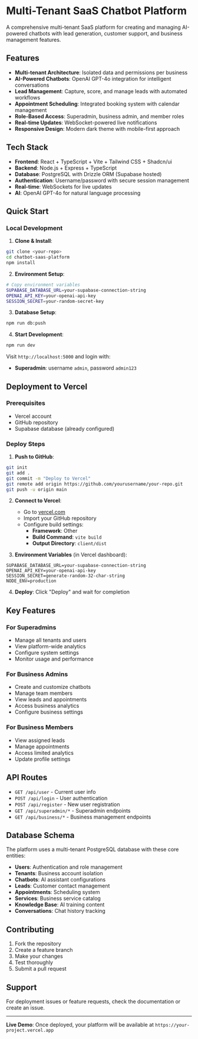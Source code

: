 # Multi-Tenant SaaS Chatbot Platform

A comprehensive multi-tenant SaaS platform for creating and managing AI-powered chatbots with lead generation, customer support, and business management features.

## Features

- **Multi-tenant Architecture**: Isolated data and permissions per business
- **AI-Powered Chatbots**: OpenAI GPT-4o integration for intelligent conversations
- **Lead Management**: Capture, score, and manage leads with automated workflows
- **Appointment Scheduling**: Integrated booking system with calendar management
- **Role-Based Access**: Superadmin, business admin, and member roles
- **Real-time Updates**: WebSocket-powered live notifications
- **Responsive Design**: Modern dark theme with mobile-first approach

## Tech Stack

- **Frontend**: React + TypeScript + Vite + Tailwind CSS + Shadcn/ui
- **Backend**: Node.js + Express + TypeScript
- **Database**: PostgreSQL with Drizzle ORM (Supabase hosted)
- **Authentication**: Username/password with secure session management
- **Real-time**: WebSockets for live updates
- **AI**: OpenAI GPT-4o for natural language processing

## Quick Start

### Local Development

1. **Clone & Install**:
```bash
git clone <your-repo>
cd chatbot-saas-platform
npm install
```

2. **Environment Setup**:
```bash
# Copy environment variables
SUPABASE_DATABASE_URL=your-supabase-connection-string
OPENAI_API_KEY=your-openai-api-key
SESSION_SECRET=your-random-secret-key
```

3. **Database Setup**:
```bash
npm run db:push
```

4. **Start Development**:
```bash
npm run dev
```

Visit `http://localhost:5000` and login with:
- **Superadmin**: username `admin`, password `admin123`

## Deployment to Vercel

### Prerequisites
- Vercel account
- GitHub repository
- Supabase database (already configured)

### Deploy Steps

1. **Push to GitHub**:
```bash
git init
git add .
git commit -m "Deploy to Vercel"
git remote add origin https://github.com/yourusername/your-repo.git
git push -u origin main
```

2. **Connect to Vercel**:
   - Go to [vercel.com](https://vercel.com)
   - Import your GitHub repository
   - Configure build settings:
     - **Framework**: Other
     - **Build Command**: `vite build`
     - **Output Directory**: `client/dist`

3. **Environment Variables** (in Vercel dashboard):
```
SUPABASE_DATABASE_URL=your-supabase-connection-string
OPENAI_API_KEY=your-openai-api-key  
SESSION_SECRET=generate-random-32-char-string
NODE_ENV=production
```

4. **Deploy**: Click "Deploy" and wait for completion

## Key Features

### For Superadmins
- Manage all tenants and users
- View platform-wide analytics
- Configure system settings
- Monitor usage and performance

### For Business Admins
- Create and customize chatbots
- Manage team members
- View leads and appointments
- Access business analytics
- Configure business settings

### For Business Members
- View assigned leads
- Manage appointments
- Access limited analytics
- Update profile settings

## API Routes

- `GET /api/user` - Current user info
- `POST /api/login` - User authentication
- `POST /api/register` - New user registration
- `GET /api/superadmin/*` - Superadmin endpoints
- `GET /api/business/*` - Business management endpoints

## Database Schema

The platform uses a multi-tenant PostgreSQL database with these core entities:

- **Users**: Authentication and role management
- **Tenants**: Business account isolation
- **Chatbots**: AI assistant configurations
- **Leads**: Customer contact management
- **Appointments**: Scheduling system
- **Services**: Business service catalog
- **Knowledge Base**: AI training content
- **Conversations**: Chat history tracking

## Contributing

1. Fork the repository
2. Create a feature branch
3. Make your changes
4. Test thoroughly
5. Submit a pull request

## Support

For deployment issues or feature requests, check the documentation or create an issue.

---

**Live Demo**: Once deployed, your platform will be available at `https://your-project.vercel.app`